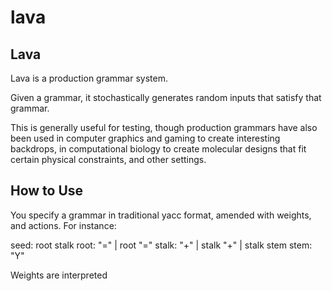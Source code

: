 # lava
Lava
----

Lava is a production grammar system.

Given a grammar, it stochastically generates random inputs that satisfy that grammar.

This is generally useful for testing, though production grammars have also been used in computer graphics and gaming to create interesting backdrops, in computational biology to create molecular designs that fit certain physical constraints, and other settings.

How to Use
----------

You specify a grammar in traditional yacc format, amended with weights, and actions. For instance:

seed: root stalk
root: "=" | root "="
stalk: "+" | stalk "+" | stalk stem
stem: "Y"

Weights are interpreted 
